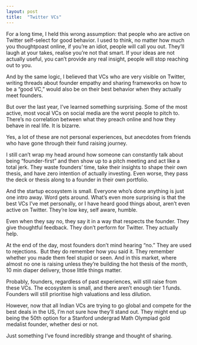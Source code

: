 ```yaml
---
layout: post
title:  "Twitter VCs"
---
```


For a long time, I held this wrong assumption: that people who are active on Twitter self-select for good behavior. I used to think, no matter how much you thoughtpoast online, if you’re an idiot, people will call you out. They’ll laugh at your takes, realise you’re not that smart. If your ideas are not actually useful, you can’t provide any real insight, people will stop reaching out to you.  

And by the same logic, I believed that VCs who are very visible on Twitter, writing threads about founder empathy and sharing frameworks on how to be a “good VC,” would also be on their best behavior when they actually meet founders.

But over the last year, I’ve learned something surprising. Some of the most active, most vocal VCs on social media are the worst people to pitch to. There’s no correlation between what they preach online and how they behave in real life. It is bizarre.  

Yes, a lot of these are not personal experiences, but anecdotes from friends who have gone through their fund raising journey.

I still can’t wrap my head around how someone can constantly talk about being “founder-first” and then show up to a pitch meeting and act like a total jerk. They waste founders’ time, take their insights to shape their own thesis, and have zero intention of actually investing. Even worse, they pass the deck or thesis along to a founder in their own portfolio.

And the startup ecosystem is small. Everyone who’s done anything is just one intro away. Word gets around. What’s even more surprising is that the best VCs I’ve met personally, or I have heard good things about, aren’t even active on Twitter. They’re low key, self aware, humble.

Even when they say no, they say it in a way that respects the founder. They give thoughtful feedback. They don’t perform for Twitter. They actually help.

At the end of the day, most founders don’t mind hearing “no.” They are used to rejections.  But they do remember how you said it. They remember whether you made them feel stupid or seen. And in this market, where almost no one is raising unless they’re building the hot thesis of the month, 10 min diaper delivery, those little things matter.  

Probably, founders, regardless of past experiences, will still raise from these VCs. The ecosystem is small, and there aren’t enough tier 1 funds. Founders will still prioritise high valuations and less dilution.

However, now that all Indian VCs are trying to go global and compete for the best deals in the US, I’m not sure how they’ll stand out. They might end up being the 50th option for a Stanford undergrad Math Olympiad gold medalist founder, whether desi or not.

Just something I’ve found incredibly strange and thought of sharing.
